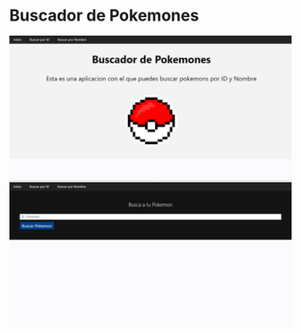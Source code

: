 # Buscador de Pokemones
![Imagen de Presentacion](./thumbnail.png)
![Imagen de Presentacion](./thumbnail-1.png)